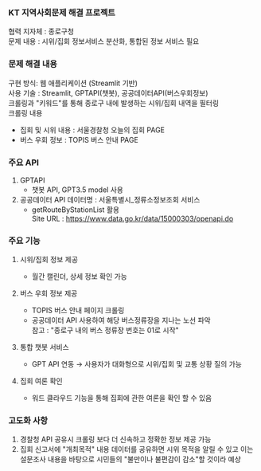 ### KT 지역사회문제 해결 프로젝트 <br>
협력 지자체 : 종로구청<br>
문제 내용 : 시위/집회 정보서비스 분산화, 통합된 정보 서비스 필요

### 문제 해결 내용<br>
구현 방식: 웹 애플리케이션 (Streamlit 기반) <br>
사용 기술 : Streamlit, GPTAPI(챗봇), 공공데이터API(버스우회정보) <br>
크롤링과 "키워드"를 통해 종로구 내에 발생하는 시위/집회 내역을 필터링 <br>
크롤링 내용 <br>
- 집회 및 시위 내용 : 서울경찰청 오늘의 집회 PAGE
- 버스 우회 정보 : TOPIS 버스 안내 PAGE

### 주요 API
1. GPTAPI
   - 챗봇 API, GPT3.5 model 사용
2. 공공데이터 API
   데이터명 : 서울특별시_정류소정보조회 서비스<br>
   - getRouteByStationList 활용 <br>
   Site URL : https://www.data.go.kr/data/15000303/openapi.do <br>
### 주요 기능
1. 시위/집회 정보 제공
   - 월간 캘린더, 상세 정보 확인 가능

2. 버스 우회 정보 제공
   - TOPIS 버스 안내 페이지 크롤링
   - 공공데이터 API 사용하여 해당 버스정류장을 지나는 노선 파악
  <br> 참고 : "종로구 내의 버스 정류장 번호는 01로 시작"

3. 통합 챗봇 서비스
   - GPT API 연동 → 사용자가 대화형으로 시위/집회 및 교통 상황 질의 가능

4. 집회 여론 확인
   - 워드 클라우드 기능을 통해 집회에 관한 여론을 확인 할 수 있음

### 고도화 사항
1. 경찰청 API 공유시 크롤링 보다 더 신속하고 정확한 정보 제공 가능
2. 집회 신고서에 "개최목적" 내용 데이터를 공유하면 시위 목적을 알릴 수 있고 이는 설문조사 내용을 바탕으로 시민들의 "불만이나 불편감이 감소"할 것이라 예상
